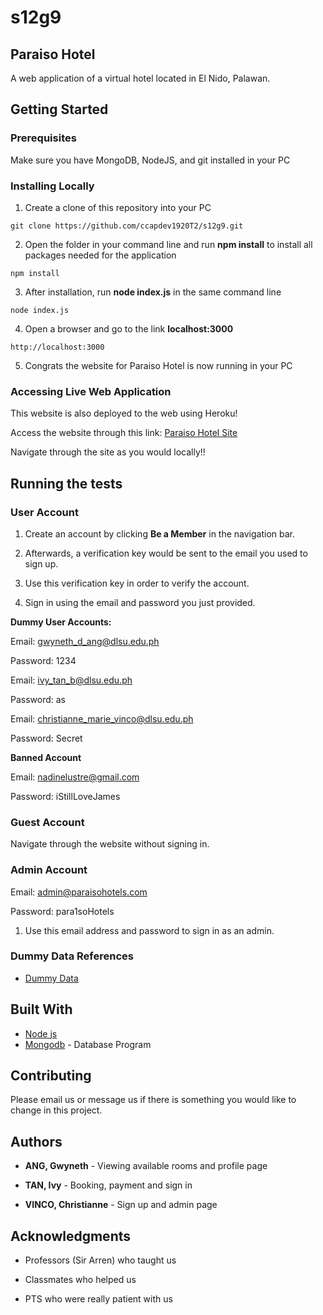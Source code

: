 # s12g9

## Paraiso Hotel
A web application of a virtual hotel located in El Nido, Palawan.

## Getting Started

### Prerequisites
Make sure you have MongoDB, NodeJS, and git installed in your PC

### Installing Locally

1. Create a clone of this repository into your PC

```
git clone https://github.com/ccapdev1920T2/s12g9.git
```

2. Open the folder in your command line and run **npm install** to install all packages needed for the application

```
npm install
```

3. After installation, run **node index.js** in the same command line

```
node index.js
```

4. Open a browser and go to the link **localhost:3000** 

```
http://localhost:3000
```

5. Congrats the website for Paraiso Hotel is now running in your PC

### Accessing Live Web Application
This website is also deployed to the web using Heroku!

Access the website through this link: [Paraiso Hotel Site](https://paraiso-hotel.herokuapp.com/)

Navigate through the site as you would locally!!

## Running the tests

### User Account
1. Create an account by clicking **Be a Member** in the navigation bar.

2. Afterwards, a verification key would be sent to the email you used to sign up.

3. Use this verification key in order to verify the account.

4. Sign in using the email and password you just provided.

**Dummy User Accounts:**

Email: gwyneth_d_ang@dlsu.edu.ph

Password: 1234


Email: ivy_tan_b@dlsu.edu.ph

Password: as


Email: christianne_marie_vinco@dlsu.edu.ph

Password: Secret


**Banned Account**

Email: nadinelustre@gmail.com

Password: iStillLoveJames

### Guest Account
Navigate through the website without signing in.

### Admin Account
Email: admin@paraisohotels.com

Password: para1soHotels

1. Use this email address and password to sign in as an admin.

### Dummy Data References

* [Dummy Data](https://docs.google.com/spreadsheets/d/1eq7aFnqP4r0pdBm5RfV8Cw6F0gC_0YWa73chDAya6dE/edit?usp=sharing)

## Built With

* [Node js](https://nodejs.org/en/) 
* [Mongodb](https://www.mongodb.com/) - Database Program

## Contributing

Please email us or message us if there is something you would like to change in this project.

## Authors 
* **ANG, Gwyneth** - Viewing available rooms and profile page

* **TAN, Ivy** - Booking, payment and sign in

* **VINCO, Christianne** - Sign up and admin page

## Acknowledgments

* Professors (Sir Arren) who taught us 

* Classmates who helped us

* PTS who were really patient with us

